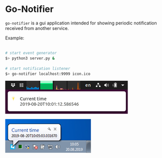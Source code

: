 Go-Notifier
===========

`go-notifier` is a gui application intended for showing periodic notification received from another service.

Example:

```bash

# start event generator
$> python3 server.py &

# start notification listener
$> go-notifier localhost:9999 icon.ico
```

![Ubuntu screenshot](screenshot-ubuntu.png)

![Windows 7 screenshot](screenshot-windows7.png)